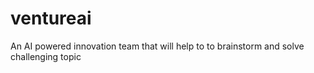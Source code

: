 # ventureai
An AI powered innovation team that will help to to brainstorm and solve challenging topic
